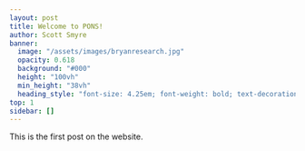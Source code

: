```yaml
---
layout: post
title: Welcome to PONS!
author: Scott Smyre
banner:
  image: "/assets/images/bryanresearch.jpg"
  opacity: 0.618
  background: "#000"
  height: "100vh"
  min_height: "38vh"
  heading_style: "font-size: 4.25em; font-weight: bold; text-decoration: underline"
top: 1
sidebar: []
---
```

This is the first post on the website. 
